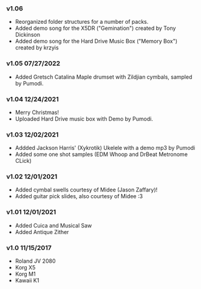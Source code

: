 ### v1.06
* Reorganized folder structures for a number of packs.
* Added demo song for the X5DR ("Gemination") created by Tony Dickinson
* Added demo song for the Hard Drive Music Box ("Memory Box") created by krzyis

### v1.05 07/27/2022
* Added Gretsch Catalina Maple drumset with Zildjian cymbals, sampled by Pumodi.

### v1.04 12/24/2021
* Merry Christmas!
* Uploaded Hard Drive music box with Demo by Pumodi.

### v1.03 12/02/2021
* Addded Jackson Harris' (Xykrotik) Ukelele with a demo mp3 by Pumodi
* Added some one shot samples (EDM Whoop and DrBeat Metronome CLick)

### v1.02 12/01/2021
* Added cymbal swells courtesy of Midee (Jason Zaffary)!
* Added guitar pick slides, also courtesy of Midee :3

### v1.01 12/01/2021
* Added Cuica and Musical Saw
* Added Antique Zither

### v1.0 11/15/2017
* Roland JV 2080
* Korg X5
* Korg M1
* Kawaii K1
